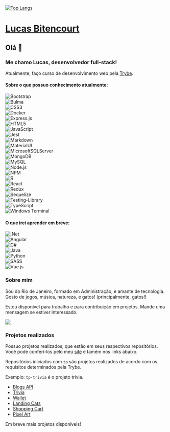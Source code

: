 <!-- ![Snake animation](https://github.com/xlucasbitencourt/xlucasbitencourt/blob/output/github-contribution-grid-snake.svg) -->
<!-- ![YOUR github stats](https://github-readme-stats.vercel.app/api?username=xlucasbitencourt&theme=city_lights&show_icons=true&count_private=true) -->
[![Top Langs](https://github-readme-stats.vercel.app/api/top-langs/?username=xlucasbitencourt&layout=compact)](https://github.com/anuraghazra/github-readme-stats)


# [Lucas Bitencourt](https://lucasbitencourt.com.br)

## Olá 👋 

### Me chamo Lucas, desenvolvedor full-stack!

Atualmente, faço curso de desenvolvimento web pela [Trybe](https://www.betrybe.com/).

#### Sobre o que possuo conhecimento atualmente:

![Bootstrap](https://img.shields.io/badge/bootstrap-%23563D7C.svg?style=for-the-badge&logo=bootstrap&logoColor=white)
<br>
![Bulma](https://img.shields.io/badge/bulma-00D0B1?style=for-the-badge&logo=bulma&logoColor=white)
<br>
![CSS3](https://img.shields.io/badge/css3-%231572B6.svg?style=for-the-badge&logo=css3&logoColor=white)
<br>
![Docker](https://img.shields.io/badge/docker-%230db7ed.svg?style=for-the-badge&logo=docker&logoColor=white)
<br>
![Express.js](https://img.shields.io/badge/express.js-%23404d59.svg?style=for-the-badge&logo=express&logoColor=%2361DAFB)
<br>
![HTML5](https://img.shields.io/badge/html5-%23E34F26.svg?style=for-the-badge&logo=html5&logoColor=white)
<br>
![JavaScript](https://img.shields.io/badge/javascript-%23323330.svg?style=for-the-badge&logo=javascript&logoColor=%23F7DF1E)
<br>
![Jest](https://img.shields.io/badge/-jest-%23C21325?style=for-the-badge&logo=jest&logoColor=white)
<br>
![Markdown](https://img.shields.io/badge/markdown-%23000000.svg?style=for-the-badge&logo=markdown&logoColor=white)
<br>
![MaterialUI](https://img.shields.io/badge/materialui-%230081CB.svg?style=for-the-badge&logo=material-ui&logoColor=white)
<br>
![MicrosoftSQLServer](https://img.shields.io/badge/Microsoft%20SQL%20Sever-CC2927?style=for-the-badge&logo=microsoft%20sql%20server&logoColor=white)
<br>
![MongoDB](https://img.shields.io/badge/MongoDB-%234ea94b.svg?style=for-the-badge&logo=mongodb&logoColor=white)
<br>
![MySQL](https://img.shields.io/badge/mysql-%2300f.svg?style=for-the-badge&logo=mysql&logoColor=white)
<br>
![Node.js](https://img.shields.io/badge/node.js-%2343853D.svg?style=for-the-badge&logo=node.js&logoColor=%2361DAFB)
<br>
![NPM](https://img.shields.io/badge/NPM-%23000000.svg?style=for-the-badge&logo=npm&logoColor=white)
<br>
![R](https://img.shields.io/badge/r-%23276DC3.svg?style=for-the-badge&logo=r&logoColor=white)
<br>
![React](https://img.shields.io/badge/react-%2320232a.svg?style=for-the-badge&logo=react&logoColor=%2361DAFB)
<br>
![Redux](https://img.shields.io/badge/redux-%23593d88.svg?style=for-the-badge&logo=redux&logoColor=white)
<br>
![Sequelize](https://img.shields.io/badge/sequelize-%23121011.svg?style=for-the-badge&logo=sequelize&logoColor=white)
<br>
![Testing-Library](https://img.shields.io/badge/-TestingLibrary-%23E33332?style=for-the-badge&logo=testing-library&logoColor=white)
<br>
![TypeScript](https://img.shields.io/badge/typescript-%23007ACC.svg?style=for-the-badge&logo=typescript&logoColor=white)
<br>
![Windows Terminal](https://img.shields.io/badge/Windows%20Terminalt-%234D4D4D.svg?style=for-the-badge&logo=windows-terminal&logoColor=white)

#### O que irei aprender em breve: 

![.Net](https://img.shields.io/badge/.NET-5C2D91?style=for-the-badge&logo=.net&logoColor=white)
<br>
![Angular](https://img.shields.io/badge/angular-%23DD0031.svg?style=for-the-badge&logo=angular&logoColor=white)
<br>
![C#](https://img.shields.io/badge/c%23-%23239120.svg?style=for-the-badge&logo=c-sharp&logoColor=white)
<br>
![Java](https://img.shields.io/badge/java-%23ED8B00.svg?style=for-the-badge&logo=java&logoColor=white)
<br>
![Python](https://img.shields.io/badge/python-3670A0?style=for-the-badge&logo=python&logoColor=ffdd54)
<br>
![SASS](https://img.shields.io/badge/SASS-hotpink.svg?style=for-the-badge&logo=SASS&logoColor=white)
<br>
![Vue.js](https://img.shields.io/badge/vuejs-%2335495e.svg?style=for-the-badge&logo=vuedotjs&logoColor=%234FC08D)

### Sobre mim

Sou do Rio de Janeiro, formado em Administração, e amante de tecnologia.
Gosto de jogos, música, natureza, e gatos! (principalmente, gatos!)

Estou disponível para trabalho e para contribuição em projetos. Mande uma mensagem se estiver interessado.


[<img src="https://img.shields.io/badge/linkedin-%230077B5.svg?&style=for-the-badge&logo=linkedin&logoColor=white" />](https://www.linkedin.com/in/lucasbitencourt/) 

### Projetos realizados

Possuo projetos realizados, que estão em seus respectivos repositórios.
Você pode conferí-los pelo meu [site](https://lucasbitencourt.com.br) e tamém nos links abaixo.

Repositórios iniciados com `tp` são projetos realizados de acordo com os requisitos determinados pela Trybe.

Exemplo: `tp-trivia` é o projeto trívia.

- [Blogs API](https://github.com/xlucasbitencourt/tp-blogs-api)
- [Trivia](https://github.com/xlucasbitencourt/tp-trivia)
- [Wallet](https://github.com/xlucasbitencourt/tp-wallet)
- [Landing Cats](https://github.com/xlucasbitencourt/lb-cats)
- [Shopping Cart](https://github.com/xlucasbitencourt/tp-shopping-cart)
- [Pixel Art](https://github.com/xlucasbitencourt/tp-pixel)

Em breve mais projetos disponíveis!

